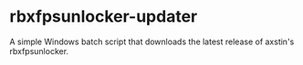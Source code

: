 # rbxfpsunlocker-updater
A simple Windows batch script that downloads the latest release of axstin's rbxfpsunlocker.
